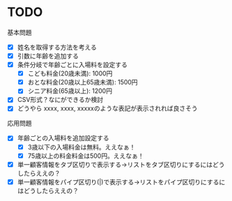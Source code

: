 TODO
====================
基本問題
- [x] 姓名を取得する方法を考える
- [x] 引数に年齢を追加する
- [x] 条件分岐で年齢ごとに入場料を設定する
    - [x] こども料金(20歳未満): 1000円
    - [x] おとな料金(20歳以上65歳未満): 1500円
    - [x] シニア料金(65歳以上): 1200円
- [x] CSV形式？なにができるか検討
- [x] どうやら xxxx, xxxx, xxxxxのような表記が表示されれば良さそう

応用問題
- [x] 年齢ごとの入場料を追加設定する
    - [x] 3歳以下の入場料金は無料。ええなぁ！
    - [x] 75歳以上の料金料金は500円。ええなぁ！
- [x] 単一顧客情報をタブ区切りで表示する→リストをタブ区切りにするにはどうしたらええの？
- [x] 単一顧客情報をパイプ区切り(|)で表示する→リストをパイプ区切りにするにはどうしたらええの？